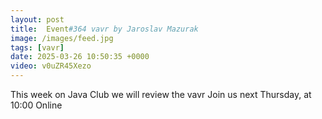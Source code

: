 ```yaml
---
layout: post
title:  Event#364 vavr by Jaroslav Mazurak
image: /images/feed.jpg
tags: [vavr]
date: 2025-03-26 10:50:35 +0000
video: v0uZR45Xezo
---
```


This week on Java Club we will review the vavr
Join us next Thursday, at 10:00 Online
